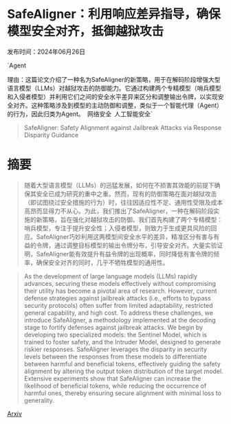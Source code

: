 # SafeAligner：利用响应差异指导，确保模型安全对齐，抵御越狱攻击

发布时间：2024年06月26日

`Agent

理由：这篇论文介绍了一种名为SafeAligner的新策略，用于在解码阶段增强大型语言模型（LLMs）对越狱攻击的防御能力。它通过构建两个专精模型（哨兵模型和入侵者模型）并利用它们之间的安全水平差异来区分和调整输出令牌，以实现安全对齐。这种策略涉及到模型的主动防御和调整，类似于一个智能代理（Agent）的行为，因此归类为Agent。` `网络安全` `人工智能安全`

> SafeAligner: Safety Alignment against Jailbreak Attacks via Response Disparity Guidance

# 摘要

> 随着大型语言模型（LLMs）的迅猛发展，如何在不损害其效能的前提下确保其安全已成为研究的重中之重。然而，现有的防御策略在面对越狱攻击（即试图绕过安全措施的行为）时，往往因适应性不足、通用性受限及成本高昂而显得力不从心。为此，我们推出了SafeAligner，一种在解码阶段实施的新策略，旨在强化对越狱攻击的防御。我们首先构建了两个专精模型：哨兵模型，专注于提升安全性；入侵者模型，则致力于生成更具风险的回应。SafeAligner巧妙利用这两模型间安全水平的差异，精准区分有害与有益的令牌，通过调整目标模型的输出令牌分布，引导安全对齐。大量实验证明，SafeAligner能有效提升有益令牌的出现概率，同时降低有害令牌的频率，确保安全对齐的同时，几乎不牺牲模型的通用性。

> As the development of large language models (LLMs) rapidly advances, securing these models effectively without compromising their utility has become a pivotal area of research. However, current defense strategies against jailbreak attacks (i.e., efforts to bypass security protocols) often suffer from limited adaptability, restricted general capability, and high cost. To address these challenges, we introduce SafeAligner, a methodology implemented at the decoding stage to fortify defenses against jailbreak attacks. We begin by developing two specialized models: the Sentinel Model, which is trained to foster safety, and the Intruder Model, designed to generate riskier responses. SafeAligner leverages the disparity in security levels between the responses from these models to differentiate between harmful and beneficial tokens, effectively guiding the safety alignment by altering the output token distribution of the target model. Extensive experiments show that SafeAligner can increase the likelihood of beneficial tokens, while reducing the occurrence of harmful ones, thereby ensuring secure alignment with minimal loss to generality.

[Arxiv](https://arxiv.org/abs/2406.18118)